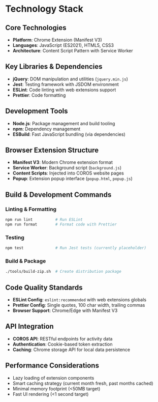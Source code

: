# Technology Stack

## Core Technologies
- **Platform**: Chrome Extension (Manifest V3)
- **Languages**: JavaScript (ES2021), HTML5, CSS3
- **Architecture**: Content Script Pattern with Service Worker

## Key Libraries & Dependencies
- **jQuery**: DOM manipulation and utilities (`jquery.min.js`)
- **Jest**: Testing framework with JSDOM environment
- **ESLint**: Code linting with web extensions support
- **Prettier**: Code formatting

## Development Tools
- **Node.js**: Package management and build tooling
- **npm**: Dependency management
- **ESBuild**: Fast JavaScript bundling (via dependencies)

## Browser Extension Structure
- **Manifest V3**: Modern Chrome extension format
- **Service Worker**: Background script (`background.js`)
- **Content Scripts**: Injected into COROS website pages
- **Popup**: Extension popup interface (`popup.html`, `popup.js`)

## Build & Development Commands

### Linting & Formatting
```bash
npm run lint          # Run ESLint
npm run format        # Format code with Prettier
```

### Testing
```bash
npm test              # Run Jest tests (currently placeholder)
```

### Build & Package
```bash
./tools/build-zip.sh  # Create distribution package
```

## Code Quality Standards
- **ESLint Config**: `eslint:recommended` with web extensions globals
- **Prettier Config**: Single quotes, 100 char width, trailing commas
- **Browser Support**: Chrome/Edge with Manifest V3

## API Integration
- **COROS API**: RESTful endpoints for activity data
- **Authentication**: Cookie-based token extraction
- **Caching**: Chrome storage API for local data persistence

## Performance Considerations
- Lazy loading of extension components
- Smart caching strategy (current month fresh, past months cached)
- Minimal memory footprint (<50MB target)
- Fast UI rendering (<1 second target)